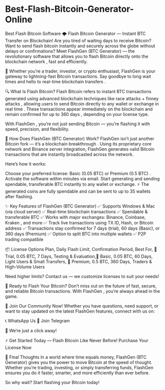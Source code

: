 # Best-Flash-Bitcoin-Generator-Online
Best Flash Bitcoin Software
🌩️ Flash Bitcoin Generator — Instant BTC Transfer on Blockchain!
Are you tired of waiting days to receive Bitcoin? Want to send flash bitcoin instantly and securely across the globe without delays or confirmations? Meet FlashGen (BTC Generator) — the revolutionary software that allows you to flash Bitcoin directly onto the blockchain network , fast and efficiently.

🚀 Whether you’re a trader, investor, or crypto enthusiast, FlashGen is your gateway to lightning-fast Bitcoin transactions. Say goodbye to long wait times and hello to real-time blockchain transfers .

🔍 What Is Flash Bitcoin?
Flash Bitcoin refers to instant BTC transactions generated using advanced blockchain techniques like race attacks + finney attacks , allowing users to send Bitcoin directly to any wallet or exchange in real time . These transactions appear immediately on the blockchain and remain confirmed for up to 360 days , depending on your license type.

With FlashGen , you’re not just sending Bitcoin — you’re flashing it with speed, precision, and flexibility.


🧠 How Does FlashGen (BTC Generator) Work?
FlashGen isn’t just another Bitcoin fork — it’s a blockchain breakthrough . Using its proprietary core network and Binance server integration, FlashGen generates valid Bitcoin transactions that are instantly broadcasted across the network.

Here’s how it works:

Choose your preferred license: Basic (0.05 BTC) or Premium (0.5 BTC) .
Activate the software within minutes via email.
Start generating and sending spendable, transferable BTC instantly to any wallet or exchange.
⚡ The generated coins are fully spendable and can be sent to up to 35 wallets after flashing.

✨ Key Features of FlashGen (BTC Generator)
✅ Supports Windows & Mac (via cloud server)
✅ Real-time blockchain transactions
✅ Spendable & transferable BTC
✅ Works with major exchanges: Binance, Coinbase, Kraken , and more
✅ Track live transactions using TX ID, Hash, or Bitcoin address
✅ Transactions stay confirmed for 7 days (trial), 60 days (Basic), or 360 days (Premium)
✅ Option to split BTC into multiple wallets
✅ P2P trading compatible

📦 License Options
Plan, Daily Flash Limit, Confirmation Period, Best For, 🎯 Trial, 0.05 BTC, 7 Days, Testing & Evaluation,🧾 Basic, 0.05 BTC, 60 Days, Light Users & Small Transfers, 💼 Premium, 0.5 BTC, 360 Days, Traders & High-Volume Users

Need higher limits? Contact us — we customize licenses to suit your needs!

📲 Ready to Flash Your Bitcoin?
Don’t miss out on the future of fast, secure, and reliable Bitcoin transactions. With FlashGen , you’re always ahead in the game.

💬 Join Our Community Now!
Whether you have questions, need support, or want to stay updated on the latest FlashGen features, connect with us on:

📞 WhatsApp Us
📲 Join Telegram

💬 We’re just a click away!

⚡ Get Started Today — Flash Bitcoin Like Never Before!
Purchase Your License Now

🏁 Final Thoughts
In a world where time equals money, FlashGen (BTC Generator) gives you the power to move Bitcoin at the speed of thought. Whether you’re trading, investing, or simply transferring funds, FlashGen ensures you do it faster, smarter, and more efficiently than ever before.

So why wait? Start flashing your Bitcoin today!
